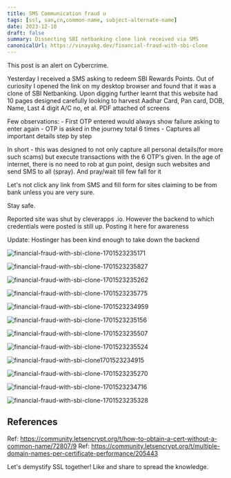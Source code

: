 ```yaml
---
title: SMS Communication fraud u
tags: [ssl, san,cn,common-name, subject-alternate-name]
date: 2023-12-10
draft: false
summary: Dissecting SBI netbanking clone link received via SMS
canonicalUrl: https://vinayakg.dev/financial-fraud-with-sbi-clone
---
```


This post is an alert on Cybercrime. 

Yesterday I received a SMS asking to redeem SBI Rewards Points. Out of curiosity I opened the link on my desktop browser and found that it was a clone of SBI Netbanking. 
Upon digging further learnt that this website had 10 pages designed carefully looking to harvest Aadhar Card, Pan card, DOB, Name, Last 4 digit A/C no, et al. PDF attached of screens

Few observations:
\- First OTP entered would always show failure asking to enter again
\- OTP is asked in the journey total 6 times
\- Captures all important details step by step

In short - this was designed to not only capture all personal details(for more such scams) but execute transactions with the 6 OTP's given.
In the age of internet, there is no need to rob at gun point, design such websites and send SMS to all (spray).
And pray/wait till few fall for it

Let's not click any link from SMS and fill form for sites claiming to be from bank unless you are very sure.

Stay safe.

Reported site was shut by cleverapps .io. However the backend to which credentials were posted is still up. 
Posting it here for awareness

Update: Hostinger has been kind enough to take down the backend

![financial-fraud-with-sbi-clone-1701523235171](../static/images/financial-fraud-with-sbi-clone-1701523235171.jpeg)

![financial-fraud-with-sbi-clone-1701523235827](../static/images/financial-fraud-with-sbi-clone-1701523235827.jpeg)

![financial-fraud-with-sbi-clone-1701523235262](../static/images/financial-fraud-with-sbi-clone-1701523235262.jpeg)

![financial-fraud-with-sbi-clone-1701523235775](../static/images/financial-fraud-with-sbi-clone-1701523235775.jpeg)

![financial-fraud-with-sbi-clone-1701523234959](../static/images/financial-fraud-with-sbi-clone-1701523234959.jpeg)

![financial-fraud-with-sbi-clone-1701523235156](../static/images/financial-fraud-with-sbi-clone-1701523235156.jpeg)

![financial-fraud-with-sbi-clone-1701523235507](../static/images/financial-fraud-with-sbi-clone-1701523235507.jpeg)

![financial-fraud-with-sbi-clone-1701523235524](../static/images/financial-fraud-with-sbi-clone-1701523235524.jpeg)

![financial-fraud-with-sbi-clone1701523234915](../static/images/financial-fraud-with-sbi-clone1701523234915.jpeg)

![financial-fraud-with-sbi-clone-1701523235270](../static/images/financial-fraud-with-sbi-clone-1701523235270.jpeg)



![financial-fraud-with-sbi-clone-1701523234716](../static/images/financial-fraud-with-sbi-clone-1701523234716.jpeg)

![financial-fraud-with-sbi-clone-1701523235328](../static/images/financial-fraud-with-sbi-clone-1701523235328.jpeg)



## References

Ref: https://community.letsencrypt.org/t/how-to-obtain-a-cert-without-a-common-name/72807/9
Ref: https://community.letsencrypt.org/t/multiple-domain-names-per-certificate-performance/205443

Let's demystify SSL together! Like and share to spread the knowledge.
